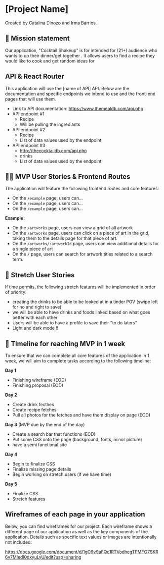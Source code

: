# [Project Name]

Created by Catalina Dinozo and Irma Barrios.

## 🚀 Mission statement

Our application, "Cocktail Shakeup" is for intended for (21+) audience who wants to up their dinner/get together . It allows users to find a recipe they would like to cook and get random ideas for

## API & React Router

This application will use the [name of API] API. Below are the documentation and specific endpoints we intend to use and the front-end pages that will use them.

- Link to API documentation: https://www.themealdb.com/api.php
- API endpoint #1
  - Recipe
  - Will be pulling the ingrediants
- API endpoint #2
  - Recipe
  - List of data values used by the endpoint
- API endpoint #3
  - http://thecocktaildb.com/api.php
  - drinks
  - List of data values used by the endpoint

## 👩‍💻 MVP User Stories & Frontend Routes

The application will feature the following frontend routes and core features:

- On the `/example` page, users can...
- On the `/example` page, users can...
- On the `/example` page, users can...

**Example:**

- On the `/artworks` page, users can view a grid of all artwork
- On the `/artworks` page, users can click on a piece of art in the grid, taking them to the details page for that piece of art.
- On the `/artworks/:artworkId` page, users can view additional details for a single piece of art
- On the `/` page, users can search for artwork titles related to a search term.

## 🤔 Stretch User Stories

If time permits, the following stretch features will be implemented in order of priority:

- creating the drinks to be able to be looked at in a tinder POV (swipe left for no and right to save)
- we will be able to have drinks and foods linked based on what goes better with each other
- Users will be able to have a profile to save their "to do laters"
- Light and dark mode !!

## 📆 Timeline for reaching MVP in 1 week

To ensure that we can complete all core features of the application in 1 week, we will aim to complete tasks according to the following timeline:

**Day 1**

- Finishing wireframe (EOD)
- Finishing proposal (EOD)

**Day 2**

- Create drink fecthes
- Create recipe fetches
- Pull all photos for the fetches and have them display on page (EOD)

**Day 3** (MVP due by the end of the day)

- Create a search bar that functions (EOD)
- Put some CSS onto the page (background, fonts, minor picture)
- have a semi functional site

**Day 4**

- Begin to finalize CSS
- Finalize missing page details
- Begin working on stretch users (if we have time)

**Day 5**

- Finalize CSS
- Stretch features

## Wireframes of each page in your application

Below, you can find wireframes for our project. Each wireframe shows a different page of our application as well as the key components of the application. Details such as specific text values or images are intentionally not included:

https://docs.google.com/document/d/1gO9v9aFQc1RTVodhegTPMFO7SKR6y7MIedl0dxyuLyU/edit?usp=sharing
